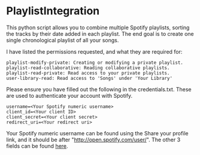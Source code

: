 # PlaylistIntegration

This python script allows you to combine multiple Spotify playlists, sorting the tracks by their date added in each playlist.  The end goal is to create one single chronological playlist of all your songs.

I have listed the permissions requested, and what they are required for:
```
playlist-modify-private: Creating or modifying a private playlist.
playlist-read-collaborative: Reading collaborative playlists.
playlist-read-private: Read access to your private playlists. 
user-library-read: Read access to 'Songs' under 'Your Library'
```

Please ensure you have filled out the following in the credentials.txt.  These are used to authenticate your account with Spotify.  

```
username=<Your Spotify numeric username>
client_id=<Your client ID>
client_secret=<Your client secret>
redirect_uri=<Your redirect uri>
```
Your Spotify numeric username can be found using the Share your profile link, and it should be after "http://open.spotify.com/user/".  The other 3 fields can be found [here](https://developer.spotify.com/dashboard/applications/).